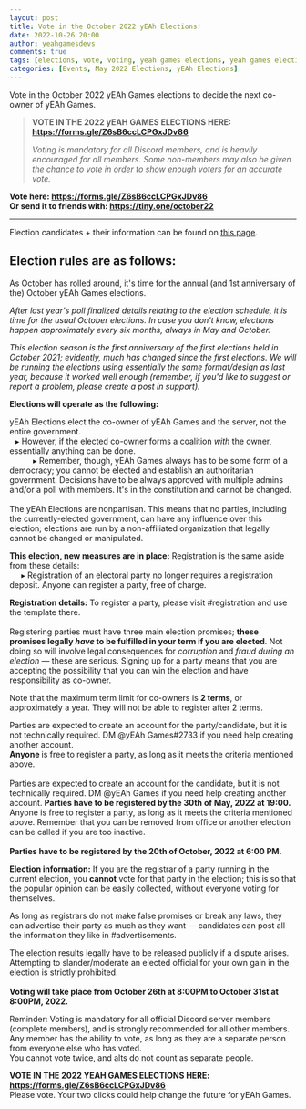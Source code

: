 ```yaml
---
layout: post
title: Vote in the October 2022 yEAh Elections!
date: 2022-10-26 20:00
author: yeahgamesdevs
comments: true
tags: [elections, vote, voting, yeah games elections, yeah games elections 2022]
categories: [Events, May 2022 Elections, yEAh Elections]
---
```

<!-- wp:paragraph -->
<p>Vote in the October 2022 yEAh Games elections to decide the next co-owner of yEAh Games.</p>
<!-- /wp:paragraph -->

<!-- wp:quote -->
<blockquote class="wp-block-quote"><!-- wp:paragraph -->
<p><strong>VOTE IN THE 2022 yEAH GAMES ELECTIONS HERE:</strong><br><strong><a href="https://forms.gle/Z6sB6ccLCPGxJDv86">https://forms.gle/Z6sB6ccLCPGxJDv86</a></strong></p>
<!-- /wp:paragraph --><cite>Voting is mandatory for all Discord members, and is heavily encouraged for all members. Some non-members may also be given the chance to vote in order to show enough voters for an accurate vote.</cite></blockquote>
<!-- /wp:quote -->

<!-- wp:paragraph -->
<p><strong>Vote here: <strong><a href="https://forms.gle/Z6sB6ccLCPGxJDv86">https://forms.gle/Z6sB6ccLCPGxJDv86</a></strong></strong><br><strong>Or send it to friends with: <a href="https://rotf.lol/yeahelections">https://tiny.one/october22</a></strong></p>
<!-- /wp:paragraph -->

<!-- wp:separator -->
<hr class="wp-block-separator has-alpha-channel-opacity" />
<!-- /wp:separator -->

<!-- wp:paragraph -->
<p>Election candidates + their information can be found on <a href="https://yeaharchives.wordpress.com/2022/05/30/may-2022-candidates/">this page</a>.</p>
<!-- /wp:paragraph -->

<!-- wp:heading -->
<h2><strong>Election rules are as follows:</strong></h2>
<!-- /wp:heading -->

<!-- wp:paragraph -->
<p>As October has rolled around, it's time for the annual (and 1st anniversary of the) October yEAh Games elections.</p>
<!-- /wp:paragraph -->

<!-- wp:paragraph -->
<p><em>After last year's poll finalized details relating to the election schedule, it is time for the usual October elections. In case you don't know, elections happen approximately every six months, always in May and October.</em></p>
<!-- /wp:paragraph -->

<!-- wp:paragraph -->
<p><em>This election season is the first anniversary of the first elections held in October 2021; evidently, much has changed since the first elections. We will be running the elections using essentially the same format/design as last year, because it worked well enough (remember, if you'd like to suggest or report a problem, please create a post in support).</em></p>
<!-- /wp:paragraph -->

<!-- wp:paragraph -->
<p><strong>Elections will operate as the following:</strong> </p>
<!-- /wp:paragraph -->

<!-- wp:paragraph -->
<p>yEAh Elections elect the co-owner of yEAh Games and the server, not the entire government. ⠀⠀<br>⠀▸ However, if the elected co-owner forms a coalition <em>with</em> the owner, essentially anything can be done. ⠀<br>⠀⠀⠀⠀▸ Remember, though, yEAh Games always has to be some form of a democracy; you cannot be elected and establish an authoritarian government. Decisions have to be always approved with multiple admins and/or a poll with members. It's in the constitution and cannot be changed. <br><br>The yEAh Elections are nonpartisan. This means that no parties, including the currently-elected government, can have any influence over this election; elections are run by a non-affiliated organization that legally cannot be changed or manipulated. ⠀</p>
<!-- /wp:paragraph -->

<!-- wp:paragraph -->
<p><strong>This election, new measures are in place:</strong> Registration is the same aside from these details: ⠀⠀<br>⠀⠀▸ Registration of an electoral party no longer requires a registration deposit. Anyone can register a party, free of charge.</p>
<!-- /wp:paragraph -->

<!-- wp:paragraph -->
<p><strong>Registration details:</strong> To register a party, please visit #registration and use the template there. <br><br>Registering parties must have three main election promises; <strong>these promises legally <em>have</em> to be fulfilled in your term if you are elected</strong>. Not doing so will involve legal consequences for <em>corruption</em> and <em>fraud during an election</em> ― these are serious. Signing up for a party means that you are accepting the possibility that you can win the election and have responsibility as co-owner.</p>
<!-- /wp:paragraph -->

<!-- wp:paragraph -->
<p>Note that the maximum term limit for co-owners is <strong>2 terms</strong>, or approximately a year. They will not be able to register after 2 terms.</p>
<!-- /wp:paragraph -->

<!-- wp:paragraph -->
<p>Parties are expected to create an account for the party/candidate, but it is not technically required. DM @yEAh Games#2733 if you need help creating another account.<br><strong>Anyone </strong>is free to register a party, as long as it meets the criteria mentioned above.<br><br>Parties are expected to create an account for the candidate, but it is not technically required. DM @yEAh Games if you need help creating another account. <strong>Parties have to be registered by the 30th of May, 2022 at 19:00.</strong> Anyone is free to register a party, as long as it meets the criteria mentioned above. Remember that you can be removed from office or another election can be called if you are too inactive. ⠀ ⠀ <br><br><strong>Parties have to be registered by the 20th of October, 2022 at 6:00 PM.</strong></p>
<!-- /wp:paragraph -->

<!-- wp:paragraph -->
<p><strong>Election information:</strong> If you are the registrar of a party running in the current election, you <strong>cannot</strong> vote for that party in the election; this is so that the popular opinion can be easily collected, without everyone voting for themselves. </p>
<!-- /wp:paragraph -->

<!-- wp:paragraph -->
<p>As long as registrars do not make false promises or break any laws, they can advertise their party as much as they want — candidates can post all the information they like in #advertisements. </p>
<!-- /wp:paragraph -->

<!-- wp:paragraph -->
<p>The election results legally have to be released publicly if a dispute arises. Attempting to slander/moderate an elected official for your own gain in the election is strictly prohibited. <br><br><strong>Voting will take place from October 26th at 8:00PM to October 31st at 8:00PM, 2022.</strong>⠀⠀</p>
<!-- /wp:paragraph -->

<!-- wp:paragraph -->
<p>Reminder: Voting is mandatory for all official Discord server members (complete members), and is strongly recommended for all other members. Any member has the ability to vote, as long as they are a separate person from everyone else who has voted.<br>You cannot vote twice, and alts do not count as separate people.⠀⠀</p>
<!-- /wp:paragraph -->

<!-- wp:paragraph -->
<p><strong>VOTE IN THE 2022 YEAH GAMES ELECTIONS HERE: <a href="https://forms.gle/1Udzz8oZQJXuZitMA"><strong><strong><a href="https://forms.gle/Z6sB6ccLCPGxJDv86">https://forms.gle/Z6sB6ccLCPGxJDv86</a></strong></strong></a></strong><br>Please vote. Your two clicks could help change the future for yEAh Games.<br></p>
<!-- /wp:paragraph -->
